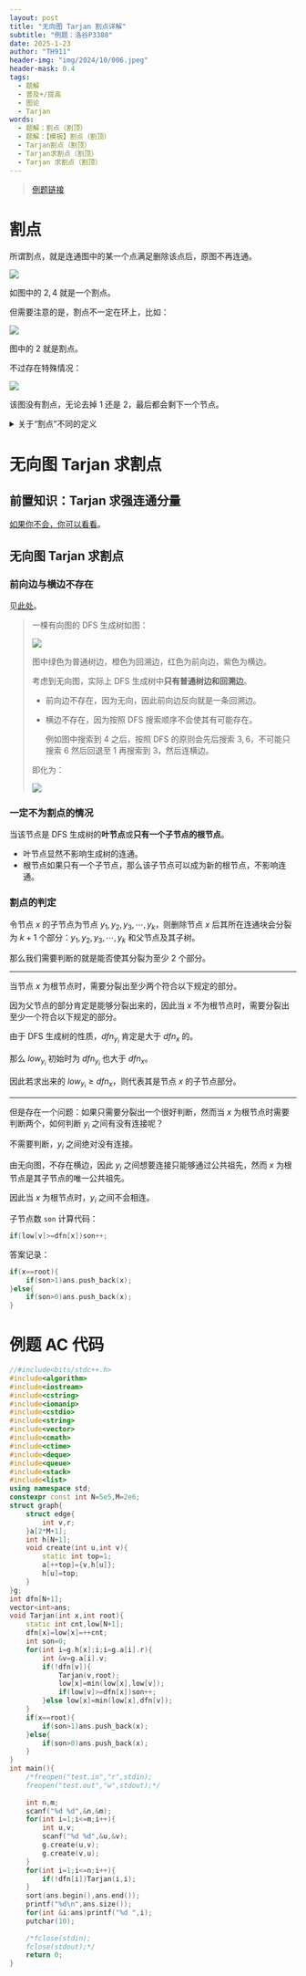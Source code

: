 ```yaml
---
layout: post
title: "无向图 Tarjan 割点详解"
subtitle: "例题：洛谷P3388"
date: 2025-1-23
author: "TH911"
header-img: "img/2024/10/006.jpeg"
header-mask: 0.4
tags:
  - 题解
  - 普及+/提高
  - 图论
  - Tarjan
words:
  - 题解：割点（割顶）
  - 题解：【模板】割点（割顶）
  - Tarjan割点（割顶）
  - Tarjan求割点（割顶）
  - Tarjan 求割点（割顶）
---
```


> [例题链接](https://www.luogu.com.cn/problem/P3388)

# 割点

所谓割点，就是连通图中的某一个点满足删除该点后，原图不再连通。

![](/img/2025/01/031.png)

如图中的 $2,4$ 就是一个割点。

但需要注意的是，割点不一定在环上，比如：

![](/img/2025/01/032.png)

图中的 $2$ 就是割点。

不过存在特殊情况：

![](/img/2025/01/033.png)

该图没有割点，无论去掉 $1$ 还是 $2$，最后都会剩下一个节点。

<details class="info">
    <summary>关于“割点”不同的定义</summary>
    <p>
        如同平衡树中的“左旋”与“右旋”，割点的定义也有不同的说法。（上文是<b>主流</b>说法）
    </p>
    <p>
        比如说第三张图中只有两个节点，有人认为这两个都是割点，即剩下的那个节点不连通。
    </p>
</details>

# 无向图 Tarjan 求割点

## 前置知识：Tarjan 求强连通分量

[如果你不会，你可以看看](/2025/01/23/1/)。

## 无向图 Tarjan 求割点

### 前向边与横边不存在

见[此处](/2025/01/23/3/#前向边与横边不存在)。

> 一棵有向图的 DFS 生成树如图：
>
> ![](/img/2025/01/028.png)
>
> 图中绿色为普通树边，橙色为回溯边，红色为前向边，紫色为横边。
>
> 考虑到无向图，实际上 DFS 生成树中**只有普通树边和回溯边**。
>
> * 前向边不存在，因为无向，因此前向边反向就是一条回溯边。
>
> * 横边不存在，因为按照 DFS 搜索顺序不会使其有可能存在。
>
>   例如图中搜索到 $4$ 之后，按照 DFS 的原则会先后搜索 $3,6$，不可能只搜索 $6$ 然后回退至 $1$ 再搜索到 $3$，然后连横边。
>
> 即化为：
>
> ![](/img/2025/01/034.png)

### 一定不为割点的情况

当该节点是 DFS 生成树的**叶节点**或**只有一个子节点的根节点**。

* 叶节点显然不影响生成树的连通。
* 根节点如果只有一个子节点，那么该子节点可以成为新的根节点，不影响连通。

### 割点的判定

令节点 $x$ 的子节点为节点 $y_1,y_2,y_3,\cdots,y_k$，则删除节点 $x$ 后其所在连通块会分裂为 $k+1$ 个部分：$y_1,y_2,y_3,\cdots,y_k$ 和父节点及其子树。

那么我们需要判断的就是能否使其分裂为至少 $2$ 个部分。

***

当节点 $x$ 为根节点时，需要分裂出至少两个符合以下规定的部分。

因为父节点的部分肯定是能够分裂出来的，因此当 $x$ 不为根节点时，需要分裂出至少一个符合以下规定的部分。

由于 DFS 生成树的性质，$dfn_{y_i}$ 肯定是大于 $dfn_x$ 的。

那么 $low_{y_i}$ 初始时为 $dfn_{y_i}$ 也大于 $dfn_x$。

因此若求出来的 $low_{y_i}\geq dfn_x$，则代表其是节点 $x$ 的子节点部分。

***

但是存在一个问题：如果只需要分裂出一个很好判断，然而当 $x$ 为根节点时需要判断两个，如何判断 $y_i$ 之间有没有连接呢？

不需要判断，$y_i$ 之间绝对没有连接。

由无向图，不存在横边，因此 $y_i$ 之间想要连接只能够通过公共祖先，然而 $x$ 为根节点是其子节点的唯一公共祖先。

因此当 $x$ 为根节点时，$y_i$ 之间不会相连。

子节点数 `son` 计算代码：

```cpp
if(low[v]>=dfn[x])son++;
```
答案记录：

```cpp
if(x==root){
    if(son>1)ans.push_back(x);
}else{
    if(son>0)ans.push_back(x);
}
```

# 例题 AC 代码

```cpp
//#include<bits/stdc++.h>
#include<algorithm>
#include<iostream>
#include<cstring>
#include<iomanip>
#include<cstdio>
#include<string>
#include<vector>
#include<cmath>
#include<ctime>
#include<deque>
#include<queue>
#include<stack>
#include<list>
using namespace std;
constexpr const int N=5e5,M=2e6;
struct graph{
	struct edge{
		int v,r;
	}a[2*M+1];
	int h[N+1];
	void create(int u,int v){
		static int top=1;
		a[++top]={v,h[u]};
		h[u]=top;
	}
}g;
int dfn[N+1];
vector<int>ans;
void Tarjan(int x,int root){
	static int cnt,low[N+1];
	dfn[x]=low[x]=++cnt;
	int son=0;
	for(int i=g.h[x];i;i=g.a[i].r){
		int &v=g.a[i].v;
		if(!dfn[v]){
			Tarjan(v,root);
			low[x]=min(low[x],low[v]);
			if(low[v]>=dfn[x])son++;
		}else low[x]=min(low[x],dfn[v]);
	}
	if(x==root){
		if(son>1)ans.push_back(x);
	}else{
		if(son>0)ans.push_back(x);
	}
}
int main(){
	/*freopen("test.in","r",stdin);
	freopen("test.out","w",stdout);*/
	
	int n,m;
	scanf("%d %d",&n,&m);
	for(int i=1;i<=m;i++){
		int u,v;
		scanf("%d %d",&u,&v);
		g.create(u,v);
		g.create(v,u);
	}
	for(int i=1;i<=n;i++){
		if(!dfn[i])Tarjan(i,i);
	}
	sort(ans.begin(),ans.end());
	printf("%d\n",ans.size());
	for(int &i:ans)printf("%d ",i);
	putchar(10);
	
	/*fclose(stdin);
	fclose(stdout);*/
	return 0;
}
```

